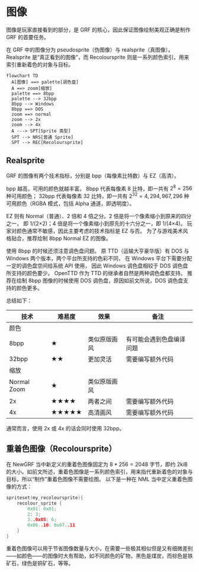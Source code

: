 # 图像

图像是玩家直接看到的部分，是 GRF 的核心，因此保证图像绘制美观正确是制作 GRF 的首要任务。

在 GRF 中的图像分为 pseudosprite（伪图像）与 realsprite（真图像）。
Realsprite 是“真正看到的图像”，而 Recoloursprite 则是一系列颜色索引，用来索引重新着色的对象与目标。

```{mermaid}
flowchart TD
  A[图像] ==> palette[调色盘]
  A ==> zoom[缩放]
  palette ==> 8bpp
  palette --> 32bpp
  8bpp --> Windows
  8bpp ==> DOS
  zoom ==> normal
  zoom --> 2x
  zoom --> 4x
  A ---> SPT[Sprite 类型]
  SPT --> NRS[普通 Sprite]
  SPT --> REC[Recoloursprite]
```

## Realsprite

GRF 的图像有两个技术指标，分别是 bpp（每像素比特数）与 EZ（高清）。

bpp 越高，可用的颜色就越丰富。
8bpp 代表每像素 8 比特，即一共有 $2^{8} = 256$ 种可用颜色；
32bpp 代表每像素 32 比特，即一共有 $2^{32} = 4,294,967,296$ 种可用颜色（RGBA 模式，包括 Alpha 通道，即透明度）。

EZ 则有 Normal（普通）、2 倍和 4 倍之分。2 倍是将一个像素缩小到原来的四分之一，
即 1/(2×2)；4 倍是将一个像素缩小到原先的十六分之一，即 1/(4×4)。
玩家对颜色通常不敏感，因此主要考虑的技术指标是 EZ 与否。
为了与游戏美术风格贴合，推荐绘制 8bpp Normal EZ 的图像。

使用 8bpp 的时候还须注意调色盘问题。
原 TTD（运输大亨豪华版）有 DOS 与 Windows 两个版本，两个平台所支持的色彩不同，
在 Windows 平台下需要分配一定的调色盘空间给系统 API 使用，
因此 Windows 调色盘相较于 DOS 调色盘所支持的颜色要少。
OpenTTD 作为 TTD 的继承者自然是两种调色盘都支持。
推荐在绘制 8bpp 图像的时候使用 DOS 调色盘，原因如前文所说，DOS 调色盘支持的颜色更多。

总结如下：

| 技术        | 难易度 | 效果         | 备注                     |
|-------------|--------|--------------|--------------------------|
| 颜色        |        |              |                          |
| 8bpp        | ★      | 类似原版画风 | 有可能会遇到色盘编译问题 |
| 32bpp       | ★★     | 更加灵活     | 需要编写额外代码         |
| 缩放        |        |              |                          |
| Normal Zoom | ★      | 类似原版画风 |                          |
| 2x          | ★★★★   | 两者之间     | 需要编写额外代码         |
| 4x          | ★★★★★  | 高清画风     | 需要编写额外代码         |

通常而言，使用 2x 或 4x 的话会同时使用 32bpp。

## 重着色图像（Recoloursprite）

在 NewGRF 当中新定义的重着色图像固定为 $8*256=2048$ 字节，即约 2kiB 的大小。如前文所述，重着色图像是一系列颜色索引，用来指代重新着色的对象与目标，所以“制作”重着色图像不需要绘图。
以下是一种在 NML 当中定义重着色图像的方式：

```cpp
spriteset(my_recoloursprite){
    recolour_sprite {
        0x01: 0x01;
        2: 3;
        3..0x05: 6;
        0x06..10: 0x07..11
    }
}

```

重着色图像可以用于节省图像数量与大小，在需要一些极其相似但是又有细微差别——如颜色——的图像时大有帮助，如不同颜色的矿物，黑色是煤炭，而棕色是铁矿石，绿色是铜矿石，等等。

<script src="https://giscus.app/client.js"
        data-repo="openttd-china-set/openttd-documents"
        data-repo-id="R_kgDOLV0ztQ"
        data-category="Announcements"
        data-category-id="DIC_kwDOLV0ztc4Cf-oT"
        data-mapping="pathname"
        data-strict="0"
        data-reactions-enabled="1"
        data-emit-metadata="0"
        data-input-position="bottom"
        data-theme="preferred_color_scheme"
        data-lang="zh-CN"
        crossorigin="anonymous"
        async>
</script>
